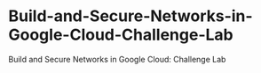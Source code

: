 # Build-and-Secure-Networks-in-Google-Cloud-Challenge-Lab
Build and Secure Networks in Google Cloud: Challenge Lab
